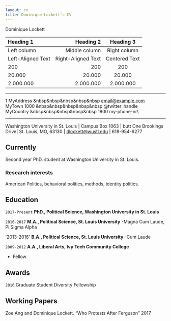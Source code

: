 ```yaml
---
layout: cv
title: Dominique Lockett's CV
---
```

Dominique Lockett


| Heading 1 | Heading 2 | Heading 3 |
| :- | -: | :-: |
| Left column | Middle column | Right column|
| Left-Aligned Text | Right-Aligned Text | Centered Text|
| 200 | 200 | 200 |
| 20.000 | 20.000 | 20.000|
| 2.000.000 | 2.000.000 | 2.000.000 |___

________________________________________________
1 MyAddress  &nbsp&nbsp&nbsp&nbsp&nbsp                      email@example.com\
MyTown 1000    &nbsp&nbsp&nbsp&nbsp&nbsp                      @twitter_handle\
MyCountry     &nbsp&nbsp&nbsp&nbsp&nbsp                      1800 my-phone-nr\
-------------------     ----------------------------


Washington University in St. Louis | Campus Box 1063 |
butt One Brookings Drive| St. Louis, MO, 63130
| dlockett@wustl.edu | 618-954-6277

## Currently

Second year PhD. student at Washington University in St. Louis.

### Research interests

American Politics, behavioral politics, methods, identity politics.


## Education

`2017-Present`
__PhD., Political Science, Washington University in St. Louis__

`2016-2017`
__M.A., Political Science, St. Louis University__
-Magna Cum Laude, Pi Sigma Alpha

'2013-2016'
__B.A., Political Science, St. Louis University__
-Cum Laude

`2009-2012`
__A.A., Liberal Arts, Ivy Tech Community College__


- Fellow



## Awards

`2016`
Graduate Student Diversity Fellowship


## Working Papers
Zoe Ang and Dominique Lockett. “Who Protests After Ferguson” 2017

<!-- ### Footer

Last updated: July 2018 -->


